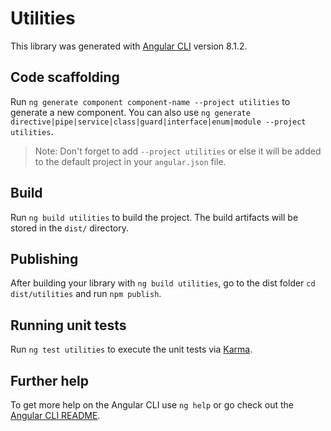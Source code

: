# Utilities

This library was generated with [Angular CLI](https://github.com/angular/angular-cli) version 8.1.2.

## Code scaffolding

Run `ng generate component component-name --project utilities` to generate a new component. You can also use `ng generate directive|pipe|service|class|guard|interface|enum|module --project utilities`.
> Note: Don't forget to add `--project utilities` or else it will be added to the default project in your `angular.json` file. 

## Build

Run `ng build utilities` to build the project. The build artifacts will be stored in the `dist/` directory.

## Publishing

After building your library with `ng build utilities`, go to the dist folder `cd dist/utilities` and run `npm publish`.

## Running unit tests

Run `ng test utilities` to execute the unit tests via [Karma](https://karma-runner.github.io).

## Further help

To get more help on the Angular CLI use `ng help` or go check out the [Angular CLI README](https://github.com/angular/angular-cli/blob/master/README.md).
